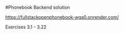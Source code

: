#Phonebook Backend solution

https://fullstackopenphonebook-wga0.onrender.com/

Exercises 3.1 - 3.22